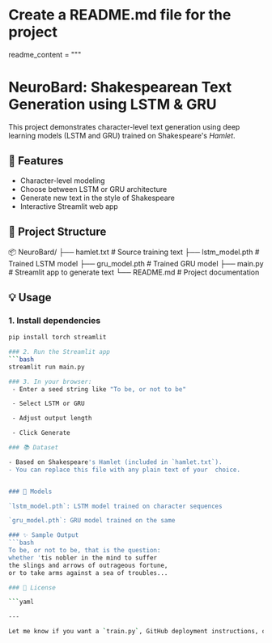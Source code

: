 # Create a README.md file for the project
readme_content = """
# NeuroBard: Shakespearean Text Generation using LSTM & GRU

This project demonstrates character-level text generation using deep learning models (LSTM and GRU) trained on Shakespeare's *Hamlet*.

## 🚀 Features

- Character-level modeling
- Choose between LSTM or GRU architecture
- Generate new text in the style of Shakespeare
- Interactive Streamlit web app

## 📁 Project Structure

📦 NeuroBard/
├── hamlet.txt # Source training text
├── lstm_model.pth # Trained LSTM model
├── gru_model.pth # Trained GRU model
├── main.py # Streamlit app to generate text
└── README.md # Project documentation


## 💡 Usage

### 1. Install dependencies
```bash
pip install torch streamlit

### 2. Run the Streamlit app
```bash
streamlit run main.py

### 3. In your browser:
 - Enter a seed string like "To be, or not to be"

 - Select LSTM or GRU

 - Adjust output length

 - Click Generate

### 📚 Dataset

- Based on Shakespeare's Hamlet (included in `hamlet.txt`).
- You can replace this file with any plain text of your  choice.


### 🧠 Models

`lstm_model.pth`: LSTM model trained on character sequences

`gru_model.pth`: GRU model trained on the same

### ✨ Sample Output
```bash
To be, or not to be, that is the question:
whether 'tis nobler in the mind to suffer
the slings and arrows of outrageous fortune,
or to take arms against a sea of troubles...

### 🔖 License

```yaml

---

Let me know if you want a `train.py`, GitHub deployment instructions, or a Hugging Face Spaces deployment guide! ​:contentReference[oaicite:0]{index=0}​
